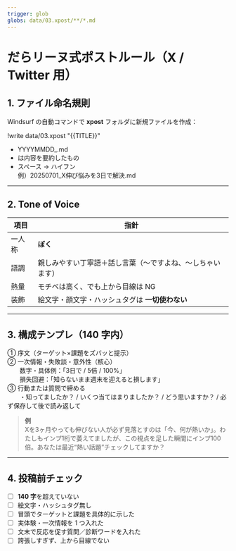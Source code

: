 ```yaml
---
trigger: glob
globs: data/03.xpost/**/*.md
---
```


<!--
activation: glob
glob: data/03.xpost/**/*.md
alias: xpost
-->

# だらリーヌ式ポストルール（X / Twitter 用）

## 1. ファイル命名規則
Windsurf の自動コマンドで **xpost** フォルダに新規ファイルを作成：

!write data/03.xpost "{{TITLE}}"

- YYYYMMDD_<slug>.md  
- <slug> は内容を要約したもの  
- スペース → ハイフン  
  例）20250701_X伸び悩みを3日で解決.md

---

## 2. Tone of Voice
| 項目   | 指針                                                         |
|--------|--------------------------------------------------------------|
| 一人称 | **ぼく**                                                       |
| 語調   | 親しみやすい丁寧語＋話し言葉（〜ですよね、〜しちゃいます）   |
| 熱量   | モチベは高く、でも上から目線は NG                            |
| 装飾   | 絵文字・顔文字・ハッシュタグは **一切使わない**              |

---

## 3. 構成テンプレ（140 字内）

① 序文（ターゲット×課題をズバッと提示）  
② 一次情報・失敗談・意外性（核心）  
  数字・具体例：「3日で / 5倍 / 100%」  
  損失回避：「知らないまま週末を迎えると損します」  
③ 行動または質問で締める  
  ・知ってましたか？ / いくつ当てはまりましたか？ / どう思いますか？ / 必ず保存して後で読み返して  

> **例**  
> Xを3ヶ月やっても伸びない人が必ず見落とすのは「今、何が熱いか」。わたしもインプ1桁で萎えてましたが、この視点を足した瞬間にインプ100倍。あなたは最近“熱い話題”チェックしてますか？

---

## 4. 投稿前チェック

- [ ] **140 字**を超えていない  
- [ ] 絵文字・ハッシュタグ無し  
- [ ] 冒頭でターゲットと課題を具体的に示した  
- [ ] 実体験・一次情報を 1 つ入れた  
- [ ] 文末で反応を促す質問／診断ワードを入れた  
- [ ] 誇張しすぎず、上から目線でない